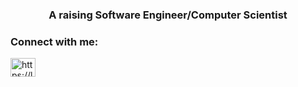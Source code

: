 <h3 align="center">A raising Software Engineer/Computer Scientist</h3>



<h3 align="left">Connect with me:</h3>
<p align="left">
<a href="https://www.leetcode.com/https://leetcode.com/amdeworkeye/" target="blank"><img align="center" src="https://raw.githubusercontent.com/rahuldkjain/github-profile-readme-generator/master/src/images/icons/Social/leet-code.svg" alt="https://leetcode.com/amdeworkeye/" height="30" width="40" /></a>
</p>

